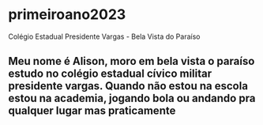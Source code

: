 # primeiroano2023
Colégio Estadual Presidente Vargas - Bela Vista do Paraíso

## Meu nome é Alison, moro em bela vista o paraíso estudo no colégio estadual cívico militar presidente vargas. Quando não estou na escola estou na academia, jogando bola ou andando pra qualquer lugar mas praticamente
